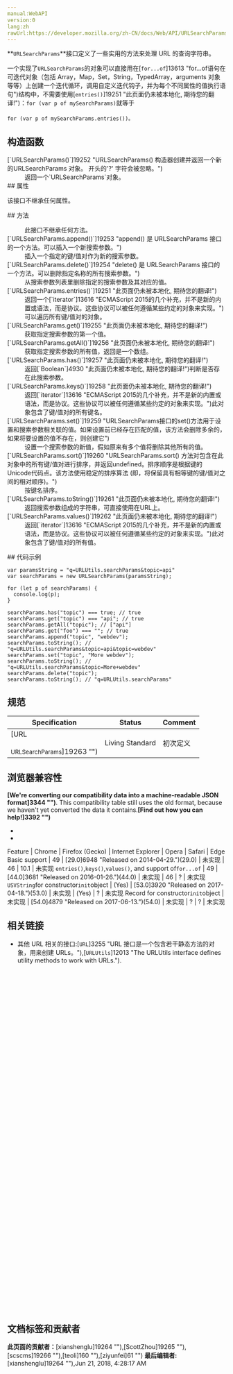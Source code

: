```yaml
---
manual:WebAPI
version:0
lang:zh
rawUrl:https://developer.mozilla.org/zh-CN/docs/Web/API/URLSearchParams
---
```






**`URLSearchParams`**接口定义了一些实用的方法来处理 URL 的查询字符串。



一个实现了`URLSearchParams`的对象可以直接用在[`for...of`]13613 "for...of语句在可迭代对象（包括 Array，Map，Set，String，TypedArray，arguments 对象等等）上创建一个迭代循环，调用自定义迭代钩子，并为每个不同属性的值执行语句")结构中，不需要使用[`entries()`]19251 "此页面仍未被本地化, 期待您的翻译!")：`for (var p of mySearchParams)`就等于<br></br>`for (var p of mySearchParams.entries())。`


## 构造函数<a name="构造函数"></a>
<dl><dt id=''>[`URLSearchParams()`]19252 "URLSearchParams() 构造器创建并返回一个新的URLSearchParams 对象。 开头的'?' 字符会被忽略。")</dt><dd>返回一个`URLSearchParams`对象。</dd><dt id=''>
## 属性<a name="属性"></a>


该接口不继承任何属性。

</dt></dl>
## 方法<a name="方法"></a>
<dl><dd>此接口不继承任何方法。</dd><dt id=''>[`URLSearchParams.append()`]19253 "append() 是 URLSearchParams 接口的一个方法。可以插入一个新搜索参数。")</dt><dd>插入一个指定的键/值对作为新的搜索参数。</dd><dt id=''>[`URLSearchParams.delete()`]19254 "delete() 是 URLSearchParams 接口的一个方法。可以删除指定名称的所有搜索参数。")</dt><dd>从搜索参数列表里删除指定的搜索参数及其对应的值。</dd><dt id=''>[`URLSearchParams.entries()`]19251 "此页面仍未被本地化, 期待您的翻译!")</dt><dd>返回一个[`iterator`]13616 "ECMAScript 2015的几个补充，并不是新的内置或语法，而是协议。这些协议可以被任何遵循某些约定的对象来实现。")可以遍历所有键/值对的对象。</dd><dt id=''>[`URLSearchParams.get()`]19255 "此页面仍未被本地化, 期待您的翻译!")</dt><dd>获取指定搜索参数的第一个值。</dd><dt id=''>[`URLSearchParams.getAll()`]19256 "此页面仍未被本地化, 期待您的翻译!")</dt><dd>获取指定搜索参数的所有值，返回是一个数组。</dd><dt id=''>[`URLSearchParams.has()`]19257 "此页面仍未被本地化, 期待您的翻译!")</dt><dd>返回[`Boolean`]4930 "此页面仍未被本地化, 期待您的翻译!")判断是否存在此搜索参数。</dd><dt id=''>[`URLSearchParams.keys()`]19258 "此页面仍未被本地化, 期待您的翻译!")</dt><dd>返回[`iterator`]13616 "ECMAScript 2015的几个补充，并不是新的内置或语法，而是协议。这些协议可以被任何遵循某些约定的对象来实现。")此对象包含了键/值对的所有键名。</dd><dt id=''>[`URLSearchParams.set()`]19259 "URLSearchParams接口的set()方法用于设置和搜索参数相关联的值。如果设置前已经存在匹配的值，该方法会删除多余的，如果将要设置的值不存在，则创建它")</dt><dd>设置一个搜索参数的新值，假如原来有多个值将删除其他所有的值。</dd><dt id=''>[`URLSearchParams.sort()`]19260 "URLSearchParams.sort() 方法对包含在此对象中的所有键/值对进行排序，并返回undefined。排序顺序是根据键的Unicode代码点。该方法使用稳定的排序算法 (即，将保留具有相等键的键/值对之间的相对顺序)。")</dt><dd>按键名排序。</dd><dt id=''>[`URLSearchParams.toString()`]19261 "此页面仍未被本地化, 期待您的翻译!")</dt><dd>返回搜索参数组成的字符串，可直接使用在URL上。</dd><dt id=''>[`URLSearchParams.values()`]19262 "此页面仍未被本地化, 期待您的翻译!")</dt><dd>返回[`iterator`]13616 "ECMAScript 2015的几个补充，并不是新的内置或语法，而是协议。这些协议可以被任何遵循某些约定的对象来实现。")此对象包含了键/值对的所有值。</dd></dl>
## 代码示例<a name="代码示例"></a>

```
var paramsString = "q=URLUtils.searchParams&topic=api"
var searchParams = new URLSearchParams(paramsString);
```

```
for (let p of searchParams) {
  console.log(p);
}
```

```
searchParams.has("topic") === true; // true
searchParams.get("topic") === "api"; // true
searchParams.getAll("topic"); // ["api"]
searchParams.get("foo") === ""; // true
searchParams.append("topic", "webdev");
searchParams.toString(); // "q=URLUtils.searchParams&topic=api&topic=webdev"
searchParams.set("topic", "More webdev");
searchParams.toString(); // "q=URLUtils.searchParams&topic=More+webdev"
searchParams.delete("topic");
searchParams.toString(); // "q=URLUtils.searchParams"
```

## 规范<a name="规范"></a>
Specification | Status | Comment 
 ---  |  ---  |  ---  | 
[URL<br></br><small>URLSearchParams</small>]19263 "") | Living Standard | 初次定义 


## 浏览器兼容性<a name="浏览器兼容性"></a>


**[We&#39;re converting our compatibility data into a machine-readable JSON format]3344 "")**. This compatibility table still uses the old format, because we haven&#39;t yet converted the data it contains.**[Find out how you can help!]3392 "")**


* 
* 
Feature | Chrome | Firefox (Gecko) | Internet Explorer | Opera | Safari | Edge 
Basic support | 49 | [29.0]6948 "Released on 2014-04-29.")(29.0) | 未实现 | 46 | 10.1 | 未实现 
`entries()`,`keys()`,`values()`, and support of`for...of` | 49 | [44.0]3681 "Released on 2016-01-26.")(44.0) | 未实现 | 46 | ? | 未实现 
`USVString`for constructor`init`object | (Yes) | [53.0]3920 "Released on 2017-04-18.")(53.0) | 未实现 | (Yes) | ? | 未实现 
Record for constructor`init`object | 未实现 | [54.0]4879 "Released on 2017-06-13.")(54.0) | 未实现 | ? | ? | 未实现 




## 相关链接<a name="相关链接"></a>

* 其他 URL 相关的接口:[`URL`]3255 "URL 接口是一个包含若干静态方法的对象，用来创建 URLs。"),[`URLUtils`]12013 "The URLUtils interface defines utility methods to work with URLs.").
<dl><br></br><br></br><br></br><br></br><br></br><br></br><br></br><br></br><br></br><br></br><br></br><br></br><br></br><br></br><br></br><br></br><br></br><br></br><br></br><br></br><br></br><br></br><br></br><dd></dd><dd></dd><dd></dd><dd></dd><dd></dd><dd></dd><dd></dd><dd></dd><dd></dd><dd></dd><dd></dd><dd></dd><dd></dd><dd></dd><dd></dd><dd></dd><dd></dd><dd></dd><dd></dd><dd></dd><dd></dd></dl>


## 文档标签和贡献者
**此页面的贡献者：**[xianshenglu]19264 ""),[ScottZhou]19265 ""),[scscms]19266 ""),[teoli]160 ""),[ziyunfei]61 "")
**最后编辑者:**[xianshenglu]19264 ""),<time>Jun 21, 2018, 4:28:17 AM</time>


